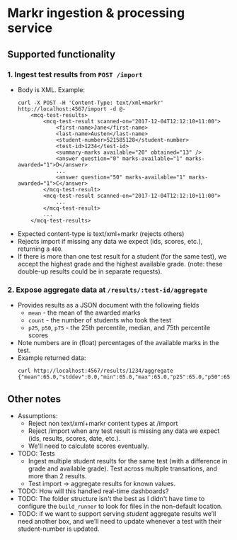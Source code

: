 # Markr ingestion & processing service

## Supported functionality
### 1. Ingest test results from `POST /import`
- Body is XML. Example:
    ```
    curl -X POST -H 'Content-Type: text/xml+markr' http://localhost:4567/import -d @- 
        <mcq-test-results>
            <mcq-test-result scanned-on="2017-12-04T12:12:10+11:00">
                <first-name>Jane</first-name>
                <last-name>Austen</last-name>
                <student-number>521585128</student-number>
                <test-id>1234</test-id>
                <summary-marks available="20" obtained="13" />
                <answer question="0" marks-available="1" marks-awarded="1">D</answer>
                ...
                <answer question="50" marks-available="1" marks-awarded="1">C</answer>
            </mcq-test-result>
            <mcq-test-result scanned-on="2017-12-04T12:12:10+11:00">
                ...
            </mcq-test-result>
            ...
        </mcq-test-results>
    ```
- Expected content-type is text/xml+markr (rejects others)
- Rejects import if missing any data we expect (ids, scores, etc.), returning a `400`.
- If there is more than one test result for a student (for the same test), we accept the highest grade and the highest available grade. (note: these double-up results could be in separate requests).


### 2. Expose aggregate data at `/results/:test-id/aggregate`
- Provides results as a JSON document with the following fields
    -   `mean` - the mean of the awarded marks
    -   `count` - the number of students who took the test
    -   `p25`, `p50`, `p75` - the 25th percentile, median, and 75th percentile scores
- Note numbers are in (float) percentages of the available marks in the test.
- Example returned data:
    ```
    curl http://localhost:4567/results/1234/aggregate
    {"mean":65.0,"stddev":0.0,"min":65.0,"max":65.0,"p25":65.0,"p50":65.0,"p75":65.0,"count":1}
    ```

## Other notes
- Assumptions:
    - Reject non text/xml+markr content types at /import
    - Reject /import when any test result is missing any data we expect (ids, results, scores, date, etc.).
    - We'll need to calculate scores eventually.
- TODO: Tests
    - Ingest multiple student results for the same test (with a difference in grade and available grade). Test across multiple transations, and more than 2 results.
    - Test import -> aggregate results for known values.
- TODO: How will this handled real-time dashboards?
- TODO: The folder structure isn't the best as I didn't have time to configure the `build_runner` to look for files in the non-default location.
- TODO: if we want to support serving *student* aggregate results we’ll need another box, and we’ll need to update whenever a test with their student-number is updated.